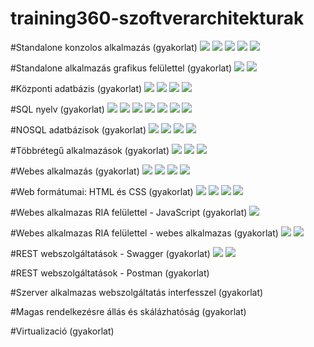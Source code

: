 # training360-szoftverarchitekturak
#Standalone konzolos alkalmazás (gyakorlat)
![](02.png)
![](03.png)
![](04.png)
![](05.png)
![](06.png)

#Standalone alkalmazás grafikus felülettel (gyakorlat)
![](07.png)
![](08.png)

#Központi adatbázis (gyakorlat)
![](09.png)
![](10.png)
![](11.png)
![](12.png)

#SQL nyelv (gyakorlat)
![](13.png)
![](14.png)
![](15.png)
![](16.png)
![](17.png)
![](18.png)
![](19.png)

#NOSQL adatbázisok (gyakorlat)
![](20.png)
![](21.png)
![](22.png)
![](23.png)

#Többrétegű alkalmazások (gyakorlat)
![](24.png)
![](25.png)
![](26.png)

#Webes alkalmazás (gyakorlat)
![](27.png)
![](28.png)
![](29.png)
![](30.png)

#Web formátumai: HTML és CSS (gyakorlat)
![](31.png)
![](32.png)
![](33.png)
![](34.png)

#Webes alkalmazas RIA felülettel - JavaScript (gyakorlat)
![](36.png)

#Webes alkalmazas RIA felülettel - webes alkalmazas (gyakorlat)
![](37.png)
![](38.png)

#REST webszolgáltatások - Swagger (gyakorlat)
![](39.png)
![](40.png)

#REST webszolgáltatások - Postman (gyakorlat)

#Szerver alkalmazas webszolgáltatás interfesszel (gyakorlat)

#Magas rendelkezésre állás és skálázhatóság (gyakorlat)

#Virtualizació (gyakorlat)

